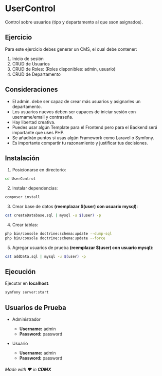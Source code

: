 # UserControl

Control sobre usuarios (tipo y departamento al que sson asignados).

## Ejercicio

Para este ejercicio debes generar un CMS, el cual debe contener:

  1. Inicio de sesión
  2. CRUD de Usuarios
  3. CRUD de Roles: (Roles disponibles: admin, usuario)
  4. CRUD de Departamento

## Consideraciones

  - El admin. debe ser capaz de crear más usuarios y asignarles un departamento.
  - Los usuarios nuevos deben ser capaces de iniciar sesión con username/email y
  contraseña.
  - Hay libertad creativa.
  - Puedes usar algún Template para el Frontend pero para el Backend será importante
  que uses PHP.
  - Se añadirán puntos si usas algún Framework como Laravel o Symfony.
  - Es importante compartir tu razonamiento y justificar tus decisiones.

## Instalación

  1. Posicionarse en directorio:
  ```bash
  cd UserControl
  ```
  2. Instalar dependencias:
  ```bash
  composer install
  ```
  3. Crear base de datos **(reemplazar $(user) con usuario mysql)**:
  ```bash
  cat createDatabase.sql | mysql -u $(user) -p
  ```
  4. Crear tablas:
  ```bash
  php bin/console doctrine:schema:update --dump-sql
  php bin/console doctrine:schema:update --force
  ```
  5. Agregar usuarios de prueba **(reemplazar $(user) con usuario mysql)**:
  ```bash
  cat addData.sql | mysql -u $(user) -p
  ```

## Ejecución

  Ejecutar en **localhost**:
  ```bash
  symfony server:start
  ```

## Usuarios de Prueba

  - Administrador
    - **Username:** admin
    - **Password:** password

  - Usuario
    - **Username:** admin
    - **Password:** password

###### Made with :heart: in **CDMX**
